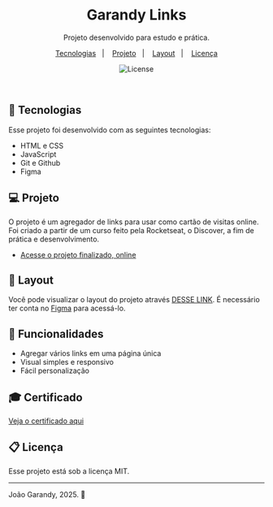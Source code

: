 <h1 align="center"> Garandy Links </h1>

<p align="center">
Projeto desenvolvido para estudo e prática. <br/>
</p>

<p align="center">
  <a href="#-tecnologias">Tecnologias</a>&nbsp;&nbsp;&nbsp;|&nbsp;&nbsp;&nbsp;
  <a href="#-projeto">Projeto</a>&nbsp;&nbsp;&nbsp;|&nbsp;&nbsp;&nbsp;
  <a href="#-layout">Layout</a>&nbsp;&nbsp;&nbsp;|&nbsp;&nbsp;&nbsp;
  <a href="#memo-licença">Licença</a>
</p>

<p align="center">
  <img alt="License" src="https://img.shields.io/static/v1?label=license&message=MIT&color=49AA26&labelColor=000000">
</p>

<br>

## 🚀 Tecnologias

Esse projeto foi desenvolvido com as seguintes tecnologias:

- HTML e CSS
- JavaScript
- Git e Github
- Figma

## 💻 Projeto

O projeto é um agregador de links para usar como cartão de visitas online. Foi criado a partir de um curso feito pela Rocketseat, o Discover, a fim de prática e desenvolvimento.

- [Acesse o projeto finalizado, online](https://maykbrito.github.io/devlinks)

## 🔖 Layout

Você pode visualizar o layout do projeto através [DESSE LINK](https://www.figma.com/community/file/1187422022288947321). É necessário ter conta no [Figma](https://figma.com) para acessá-lo.

## 🌟 Funcionalidades

- Agregar vários links em uma página única
- Visual simples e responsivo
- Fácil personalização

## 🎓 Certificado

[Veja o certificado aqui](https://app.rocketseat.com.br/certificates/e3f273c6-6e19-443f-b31d-9b64992b286d)

## 📋 Licença

Esse projeto está sob a licença MIT.

---

João Garandy, 2025. 🚀
